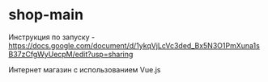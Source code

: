 # shop-main
Инструкция по запуску - https://docs.google.com/document/d/1ykqVjLcVc3ded_Bx5N3O1PmXuna1sB37zCfgWyUecpM/edit?usp=sharing




Интернет магазин с использованием Vue.js
